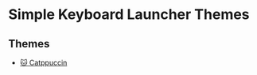 # Simple Keyboard Launcher Themes
## Themes
- [🐱 Catppuccin](https://github.com/lighttigerXIV/simple-kl-catppuccin-themes)
